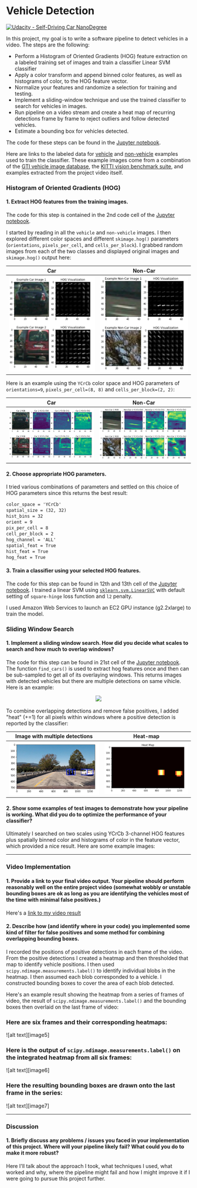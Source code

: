 # Vehicle Detection
[![Udacity - Self-Driving Car NanoDegree](https://s3.amazonaws.com/udacity-sdc/github/shield-carnd.svg)](http://www.udacity.com/drive)


In this project, my goal is to write a software pipeline to detect vehicles in a video. The steps are the following:

* Perform a Histogram of Oriented Gradients (HOG) feature extraction on a labeled training set of images and train a classifier Linear SVM classifier
* Apply a color transform and append binned color features, as well as histograms of color, to the HOG feature vector. 
* Normalize your features and randomize a selection for training and testing.
* Implement a sliding-window technique and use the trained classifier to search for vehicles in images.
* Run pipeline on a video stream and create a heat map of recurring detections frame by frame to reject outliers and follow detected vehicles.
* Estimate a bounding box for vehicles detected.

The code for these steps can be found in the [Jupyter notebook](https://github.com/zhoujh30/CarND-Vehicle-Detection-P5/blob/master/Vehicle_Detection.ipynb).  

Here are links to the labeled data for [vehicle](https://s3.amazonaws.com/udacity-sdc/Vehicle_Tracking/vehicles.zip) and [non-vehicle](https://s3.amazonaws.com/udacity-sdc/Vehicle_Tracking/non-vehicles.zip) examples used to train the classifier.  These example images come from a combination of the [GTI vehicle image database](http://www.gti.ssr.upm.es/data/Vehicle_database.html), the [KITTI vision benchmark suite](http://www.cvlibs.net/datasets/kitti/), and examples extracted from the project video itself.


### Histogram of Oriented Gradients (HOG)

#### 1.  Extract HOG features from the training images.

The code for this step is contained in the 2nd code cell of the [Jupyter notebook](https://github.com/zhoujh30/CarND-Vehicle-Detection-P5/blob/master/Vehicle_Detection.ipynb).  

I started by reading in all the `vehicle` and `non-vehicle` images. I then explored different color spaces and different `skimage.hog()` parameters (`orientations`, `pixels_per_cell`, and `cells_per_block`). I grabbed random images from each of the two classes and displayed original images and `skimage.hog()` output here:

|Car|Non-Car|
|-------------|-------------|
|![Car](./output_images/CarImage.png)|![Non-Car](./output_images/NonCarImage.png)|

Here is an example using the `YCrCb` color space and HOG parameters of `orientations=9`, `pixels_per_cell=(8, 8)` and `cells_per_block=(2, 2)`:

|Car|Non-Car|
|-------------|-------------|
|![Car](./output_images/CarImageColorSpace.png)|![Non-Car](./output_images/NonCarImageColorSpace.png)|


#### 2. Choose appropriate HOG parameters.

I tried various combinations of parameters and settled on this choice of HOG parameters since this returns the best result:

```
color_space = 'YCrCb'
spatial_size = (32, 32)
hist_bins = 32
orient = 9
pix_per_cell = 8
cell_per_block = 2
hog_channel = 'ALL'
spatial_feat = True
hist_feat = True
hog_feat = True
```

#### 3. Train a classifier using your selected HOG features.

The code for this step can be found in 12th and 13th cell of the [Jupyter notebook](https://github.com/zhoujh30/CarND-Vehicle-Detection-P5/blob/master/Vehicle_Detection.ipynb). I trained a linear SVM using [`sklearn.svm.LinearSVC`](http://scikit-learn.org/stable/modules/generated/sklearn.svm.LinearSVC.html) with default setting of `square-hinge` loss function and `l2` penalty. 

I used Amazon Web Services to launch an EC2 GPU instance (g2.2xlarge) to train the model. 


### Sliding Window Search

#### 1.  Implement a sliding window search. How did you decide what scales to search and how much to overlap windows?

The code for this step can be found in 21st cell of the [Jupyter notebook](https://github.com/zhoujh30/CarND-Vehicle-Detection-P5/blob/master/Vehicle_Detection.ipynb). The function `find_cars()` is used to extract hog features once and then can be sub-sampled to get all of its overlaying windows. This returns images with detected vehicles but there are multiple detections on same vihicle. Here is an example:

<p align="center">
  <img src="./output_images/CarDetection1.jpg">
</p>

To combine overlapping detections and remove false positives, I added "heat" (+=1) for all pixels within windows where a positive detection is reported by the classifier:

|Image with multiple detections|Heat-map|
|-------------|-------------|
|![Car](./output_images/CarDetection2.png)|![Heat-map](./output_images/CarDetection3.png)|


#### 2. Show some examples of test images to demonstrate how your pipeline is working.  What did you do to optimize the performance of your classifier?

Ultimately I searched on two scales using YCrCb 3-channel HOG features plus spatially binned color and histograms of color in the feature vector, which provided a nice result.  Here are some example images:


---

### Video Implementation

#### 1. Provide a link to your final video output.  Your pipeline should perform reasonably well on the entire project video (somewhat wobbly or unstable bounding boxes are ok as long as you are identifying the vehicles most of the time with minimal false positives.)
Here's a [link to my video result](./project_video.mp4)


#### 2. Describe how (and identify where in your code) you implemented some kind of filter for false positives and some method for combining overlapping bounding boxes.

I recorded the positions of positive detections in each frame of the video.  From the positive detections I created a heatmap and then thresholded that map to identify vehicle positions.  I then used `scipy.ndimage.measurements.label()` to identify individual blobs in the heatmap.  I then assumed each blob corresponded to a vehicle.  I constructed bounding boxes to cover the area of each blob detected.  

Here's an example result showing the heatmap from a series of frames of video, the result of `scipy.ndimage.measurements.label()` and the bounding boxes then overlaid on the last frame of video:

### Here are six frames and their corresponding heatmaps:

![alt text][image5]

### Here is the output of `scipy.ndimage.measurements.label()` on the integrated heatmap from all six frames:
![alt text][image6]

### Here the resulting bounding boxes are drawn onto the last frame in the series:
![alt text][image7]



---

### Discussion

#### 1. Briefly discuss any problems / issues you faced in your implementation of this project.  Where will your pipeline likely fail?  What could you do to make it more robust?

Here I'll talk about the approach I took, what techniques I used, what worked and why, where the pipeline might fail and how I might improve it if I were going to pursue this project further.  
